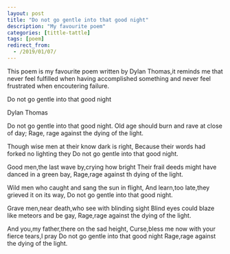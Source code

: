 ```yaml
---
layout: post
title: "Do not go gentle into that good night"
description: "My favourite poem"
categories: [tittle-tattle]
tags: [poem]
redirect_from:
  - /2019/01/07/
---
```


This poem is my favourite poem written by Dylan Thomas,it reminds me that never feel fulfilled when having accomplished something and never feel frustrated when encoutering failure.

Do not go gentle into that good night

 Dylan Thomas

Do not go gentle into that good night.
Old age should burn and rave at close of day;
Rage, rage against the dying of the light.

Though wise men at their know dark is right,
Because their words had forked no lighting they
Do not go gentle into that good night.

Good men,the last wave by,crying how bright
Their frail deeds might have danced in a green bay,
Rage,rage against th dying of the light.

Wild men who caught and sang the sun in flight,
And learn,too late,they grieved it on its way,
Do not go gentle into that good night.

Grave men,near death,who see with blinding sight
Blind eyes could blaze like meteors and be gay,
Rage,rage against the dying of the light.

And you,my father,there on the sad height,
Curse,bless me now with your fierce tears,I pray
Do not go gentle into that good night
Rage,rage against the dying of the light.
